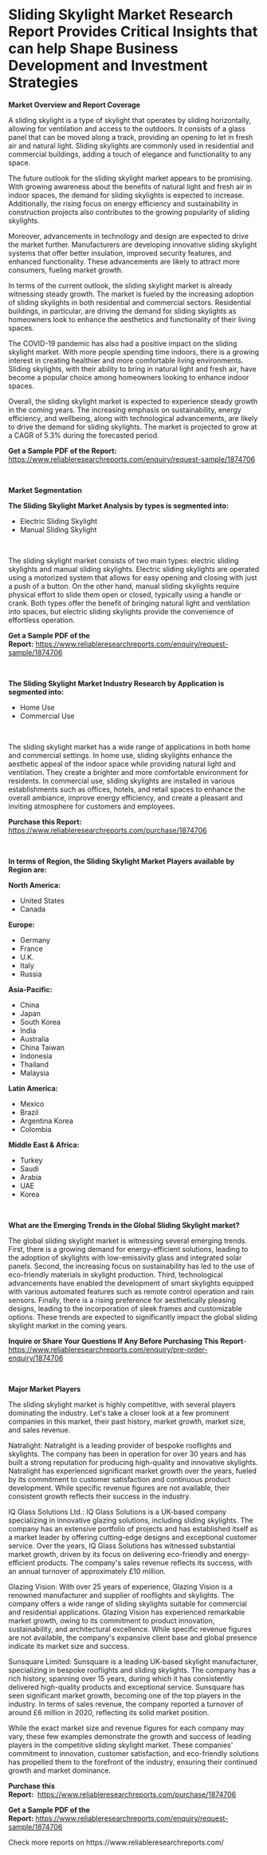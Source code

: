 <p><h1>Sliding Skylight Market Research Report Provides Critical Insights that can help Shape Business Development and Investment Strategies</h1></p><p><strong>Market Overview and Report Coverage</strong></p>
<p><p>A sliding skylight is a type of skylight that operates by sliding horizontally, allowing for ventilation and access to the outdoors. It consists of a glass panel that can be moved along a track, providing an opening to let in fresh air and natural light. Sliding skylights are commonly used in residential and commercial buildings, adding a touch of elegance and functionality to any space.</p><p>The future outlook for the sliding skylight market appears to be promising. With growing awareness about the benefits of natural light and fresh air in indoor spaces, the demand for sliding skylights is expected to increase. Additionally, the rising focus on energy efficiency and sustainability in construction projects also contributes to the growing popularity of sliding skylights.</p><p>Moreover, advancements in technology and design are expected to drive the market further. Manufacturers are developing innovative sliding skylight systems that offer better insulation, improved security features, and enhanced functionality. These advancements are likely to attract more consumers, fueling market growth.</p><p>In terms of the current outlook, the sliding skylight market is already witnessing steady growth. The market is fueled by the increasing adoption of sliding skylights in both residential and commercial sectors. Residential buildings, in particular, are driving the demand for sliding skylights as homeowners look to enhance the aesthetics and functionality of their living spaces.</p><p>The COVID-19 pandemic has also had a positive impact on the sliding skylight market. With more people spending time indoors, there is a growing interest in creating healthier and more comfortable living environments. Sliding skylights, with their ability to bring in natural light and fresh air, have become a popular choice among homeowners looking to enhance indoor spaces.</p><p>Overall, the sliding skylight market is expected to experience steady growth in the coming years. The increasing emphasis on sustainability, energy efficiency, and wellbeing, along with technological advancements, are likely to drive the demand for sliding skylights. The market is projected to grow at a CAGR of 5.3% during the forecasted period.</p></p>
<p><strong>Get a Sample PDF of the Report:</strong> <a href="https://www.reliableresearchreports.com/enquiry/request-sample/1874706">https://www.reliableresearchreports.com/enquiry/request-sample/1874706</a></p>
<p>&nbsp;</p>
<p><strong>Market Segmentation</strong></p>
<p><strong>The Sliding Skylight Market Analysis by types is segmented into:</strong></p>
<p><ul><li>Electric Sliding Skylight</li><li>Manual Sliding Skylight</li></ul></p>
<p>&nbsp;</p>
<p><p>The sliding skylight market consists of two main types: electric sliding skylights and manual sliding skylights. Electric sliding skylights are operated using a motorized system that allows for easy opening and closing with just a push of a button. On the other hand, manual sliding skylights require physical effort to slide them open or closed, typically using a handle or crank. Both types offer the benefit of bringing natural light and ventilation into spaces, but electric sliding skylights provide the convenience of effortless operation.</p></p>
<p><strong>Get a Sample PDF of the Report:</strong>&nbsp;<a href="https://www.reliableresearchreports.com/enquiry/request-sample/1874706">https://www.reliableresearchreports.com/enquiry/request-sample/1874706</a></p>
<p>&nbsp;</p>
<p><strong>The Sliding Skylight Market Industry Research by Application is segmented into:</strong></p>
<p><ul><li>Home Use</li><li>Commercial Use</li></ul></p>
<p>&nbsp;</p>
<p><p>The sliding skylight market has a wide range of applications in both home and commercial settings. In home use, sliding skylights enhance the aesthetic appeal of the indoor space while providing natural light and ventilation. They create a brighter and more comfortable environment for residents. In commercial use, sliding skylights are installed in various establishments such as offices, hotels, and retail spaces to enhance the overall ambiance, improve energy efficiency, and create a pleasant and inviting atmosphere for customers and employees.</p></p>
<p><strong>Purchase this Report:</strong>&nbsp; <a href="https://www.reliableresearchreports.com/purchase/1874706">https://www.reliableresearchreports.com/purchase/1874706</a></p>
<p>&nbsp;</p>
<p><strong>In terms of Region, the Sliding Skylight Market Players available by Region are:</strong></p>
<p>
    <p> <strong> North America: </strong>
        <ul>
            <li>United States</li>
            <li>Canada</li>
        </ul>
        </p> 
    <p> <strong> Europe: </strong>
        <ul>
            <li>Germany</li>
            <li>France</li>
            <li>U.K.</li>
            <li>Italy</li>
            <li>Russia</li>
        </ul>
        </p> 
    <p> <strong> Asia-Pacific: </strong>
        <ul>
            <li>China</li>
            <li>Japan</li>
            <li>South Korea</li>
            <li>India</li>
            <li>Australia</li>
            <li>China Taiwan</li>
            <li>Indonesia</li>
            <li>Thailand</li>
            <li>Malaysia</li>
        </ul>
        </p> 
    <p> <strong> Latin America: </strong>
        <ul>
            <li>Mexico</li>
            <li>Brazil</li>
            <li>Argentina Korea</li>
            <li>Colombia</li>
        </ul>
        </p> 
    <p> <strong> Middle East & Africa: </strong>
        <ul>
            <li>Turkey</li>
            <li>Saudi</li>
            <li>Arabia</li>
            <li>UAE</li>
            <li>Korea</li>
        </ul>
    </p>
    </p>
<p>&nbsp;</p>
<p><strong>What are the Emerging Trends in the Global Sliding Skylight market?</strong></p>
<p><p>The global sliding skylight market is witnessing several emerging trends. First, there is a growing demand for energy-efficient solutions, leading to the adoption of skylights with low-emissivity glass and integrated solar panels. Second, the increasing focus on sustainability has led to the use of eco-friendly materials in skylight production. Third, technological advancements have enabled the development of smart skylights equipped with various automated features such as remote control operation and rain sensors. Finally, there is a rising preference for aesthetically pleasing designs, leading to the incorporation of sleek frames and customizable options. These trends are expected to significantly impact the global sliding skylight market in the coming years.</p></p>
<p><strong>Inquire or Share Your Questions If Any Before Purchasing This Report</strong>- <a href="https://www.reliableresearchreports.com/enquiry/pre-order-enquiry/1874706">https://www.reliableresearchreports.com/enquiry/pre-order-enquiry/1874706</a></p>
<p>&nbsp;</p>
<p><strong>Major Market Players</strong></p>
<p><p>The sliding skylight market is highly competitive, with several players dominating the industry. Let's take a closer look at a few prominent companies in this market, their past history, market growth, market size, and sales revenue.</p><p>Natralight: Natralight is a leading provider of bespoke rooflights and skylights. The company has been in operation for over 30 years and has built a strong reputation for producing high-quality and innovative skylights. Natralight has experienced significant market growth over the years, fueled by its commitment to customer satisfaction and continuous product development. While specific revenue figures are not available, their consistent growth reflects their success in the industry.</p><p>IQ Glass Solutions Ltd.: IQ Glass Solutions is a UK-based company specializing in innovative glazing solutions, including sliding skylights. The company has an extensive portfolio of projects and has established itself as a market leader by offering cutting-edge designs and exceptional customer service. Over the years, IQ Glass Solutions has witnessed substantial market growth, driven by its focus on delivering eco-friendly and energy-efficient products. The company's sales revenue reflects its success, with an annual turnover of approximately £10 million.</p><p>Glazing Vision: With over 25 years of experience, Glazing Vision is a renowned manufacturer and supplier of rooflights and skylights. The company offers a wide range of sliding skylights suitable for commercial and residential applications. Glazing Vision has experienced remarkable market growth, owing to its commitment to product innovation, sustainability, and architectural excellence. While specific revenue figures are not available, the company's expansive client base and global presence indicate its market size and success.</p><p>Sunsquare Limited: Sunsquare is a leading UK-based skylight manufacturer, specializing in bespoke rooflights and sliding skylights. The company has a rich history, spanning over 15 years, during which it has consistently delivered high-quality products and exceptional service. Sunsquare has seen significant market growth, becoming one of the top players in the industry. In terms of sales revenue, the company reported a turnover of around £6 million in 2020, reflecting its solid market position.</p><p>While the exact market size and revenue figures for each company may vary, these few examples demonstrate the growth and success of leading players in the competitive sliding skylight market. These companies' commitment to innovation, customer satisfaction, and eco-friendly solutions has propelled them to the forefront of the industry, ensuring their continued growth and market dominance.</p></p>
<p><strong>Purchase this Report:</strong>&nbsp;&nbsp;<a href="https://www.reliableresearchreports.com/purchase/1874706">https://www.reliableresearchreports.com/purchase/1874706</a></p>
<p></p>
<p><strong>Get a Sample PDF of the Report:</strong>&nbsp;<a href="https://www.reliableresearchreports.com/enquiry/request-sample/1874706">https://www.reliableresearchreports.com/enquiry/request-sample/1874706</a></p>
<p>Check more reports on https://www.reliableresearchreports.com/</p>